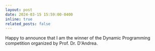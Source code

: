 ```yaml
---
layout: post
date: 2024-03-15 15:59:00-0400
inline: true
related_posts: false
---
```


Happy to announce that I am the winner of the Dynamic Programming competition organized by Prof. Dr. D'Andrea.
